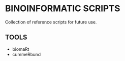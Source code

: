 # BINOINFORMATIC SCRIPTS
Collection of reference scripts for future use. 

## TOOLS
* biomaRt
* cummeRbund
